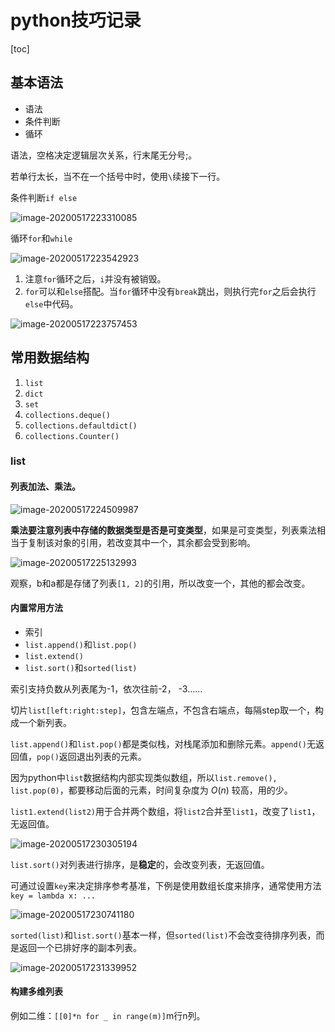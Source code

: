 # python技巧记录

[toc]

## 基本语法

- 语法
- 条件判断
- 循环

语法，空格决定逻辑层次关系，行末尾无分号;。

若单行太长，当不在一个括号中时，使用`\`续接下一行。



条件判断`if else`

![image-20200517223310085](D:\Repository\MyBlogs\Gitbook\杂记\python技巧记录.assets\image-20200517223310085.png)



循环`for`和`while`

![image-20200517223542923](D:\Repository\MyBlogs\Gitbook\杂记\python技巧记录.assets\image-20200517223542923.png)

1. 注意`for`循环之后，`i`并没有被销毁。
2. `for`可以和`else`搭配。当`for`循环中没有`break`跳出，则执行完`for`之后会执行`else`中代码。



![image-20200517223757453](D:\Repository\MyBlogs\Gitbook\杂记\python技巧记录.assets\image-20200517223757453.png)



## 常用数据结构

1. `list`
2. `dict`
3. `set`
4. `collections.deque()`
5. `collections.defaultdict()`
6. `collections.Counter()`

### list

#### 列表加法、乘法。

![image-20200517224509987](D:\Repository\MyBlogs\Gitbook\杂记\python技巧记录.assets\image-20200517224509987.png)

**乘法要注意列表中存储的数据类型是否是可变类型**，如果是可变类型，列表乘法相当于复制该对象的引用，若改变其中一个，其余都会受到影响。

![image-20200517225132993](D:\Repository\MyBlogs\Gitbook\杂记\python技巧记录.assets\image-20200517225132993.png)

观察，b和a都是存储了列表`[1, 2]`的引用，所以改变一个，其他的都会改变。



#### 内置常用方法

- 索引
- `list.append()`和`list.pop()`
- `list.extend()`
- `list.sort()`和`sorted(list)`

索引支持负数从列表尾为-1，依次往前-2， -3……

切片`list[left:right:step]`，包含左端点，不包含右端点，每隔step取一个，构成一个新列表。



`list.append()`和`list.pop()`都是类似栈，对栈尾添加和删除元素。`append()`无返回值，`pop()`返回退出列表的元素。

因为python中`list`数据结构内部实现类似数组，所以`list.remove(), list.pop(0)`，都要移动后面的元素，时间复杂度为 $O(n)$ 较高，用的少。



`list1.extend(list2)`用于合并两个数组，将`list2`合并至`list1`，改变了`list1`，无返回值。

![image-20200517230305194](D:\Repository\MyBlogs\Gitbook\杂记\python技巧记录.assets\image-20200517230305194.png)



`list.sort()`对列表进行排序，是**稳定**的，会改变列表，无返回值。

可通过设置`key`来决定排序参考基准，下例是使用数组长度来排序，通常使用方法`key = lambda x: ...`

![image-20200517230741180](D:\Repository\MyBlogs\Gitbook\杂记\python技巧记录.assets\image-20200517230741180.png)

`sorted(list)`和`list.sort()`基本一样，但`sorted(list)`不会改变待排序列表，而是返回一个已排好序的副本列表。

![image-20200517231339952](D:\Repository\MyBlogs\Gitbook\杂记\python技巧记录.assets\image-20200517231339952.png)





#### 构建多维列表

例如二维：`[[0]*n for _ in range(m)]`m行n列。